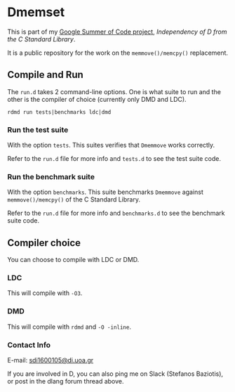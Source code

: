 # Dmemset

This is part of my [Google Summer of Code project](https://summerofcode.withgoogle.com/organizations/6103365956665344/#5475582328963072), _Independency of D from the C Standard Library_.

It is a public repository for the work on the `memmove()/memcpy()` replacement.

## Compile and Run

The `run.d` takes 2 command-line options. One is what suite to run and the other is the compiler of choice (currently
only DMD and LDC).

`rdmd run tests|benchmarks ldc|dmd`

### Run the test suite
With the option `tests`. This suites verifies that `Dmemmove` works correctly.

Refer to the `run.d` file for more info and `tests.d` to see the test suite code.

### Run the benchmark suite
With the option `benchmarks`. This suite benchmarks `Dmemmove` against `memmove()/memcpy()` of the C Standard Library.

Refer to the `run.d` file for more info and `benchmarks.d` to see the benchmark suite code.

## Compiler choice
You can choose to compile with LDC or DMD.

### LDC
This will compile with `-O3`.

### DMD
This will compile with `rdmd` and `-O -inline`.

### Contact Info

E-mail: sdi1600105@di.uoa.gr

If you are involved in D, you can also ping me on Slack (Stefanos Baziotis), or post in the dlang forum thread above.
